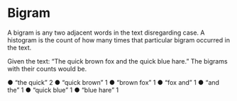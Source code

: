 # Bigram

A bigram is any two adjacent words in the text disregarding case. A histogram is the count of how many times that particular bigram occurred in the text.

Given the text: “The quick brown fox and the quick blue hare.” The bigrams with their counts would be.

●	“the quick” 2
●	“quick brown” 1
●	“brown fox” 1
●	“fox and” 1
●	“and the” 1
●	“quick blue” 1
●	“blue hare” 1
